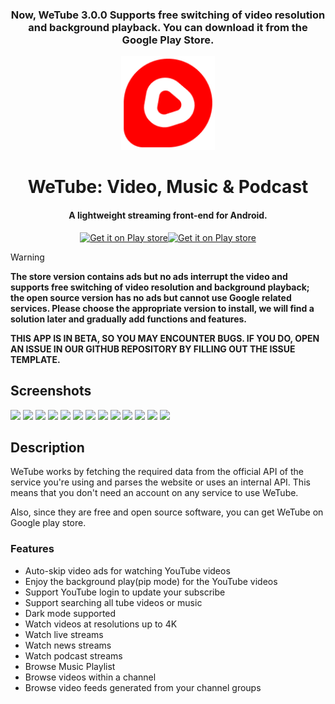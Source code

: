 <h3 align="center">Now, WeTube 3.0.0 Supports free switching of video resolution and background playback. You can download it from the Google Play Store.</h3>
<p align="center"><a href="https://play.google.com/store/apps/details?id=free.mor.mordo.do&q=youtube,video,music,podcast"><img src="assets/images/logo.png" width="150"></a></p> 
<h1 align="center"><b>WeTube: Video, Music & Podcast</b></h1>
<h4 align="center">A lightweight streaming front-end for Android.</h4>
<p align="center"><a href="https://play.google.com/store/apps/details?id=free.mor.mordo.do&gl=in&hl=en_IN&q=youtube,video,music,podcast,drama"><img src="https://getsby.com/wp-content/uploads/2023/06/google-play-badge.png" alt="Get it on Play store" height=80/></a><a href="https://github.com/Purehi/wetube_flutter/releases/download/1.0.0/2025012201.apk"><img src="https://user-images.githubusercontent.com/114044633/223920025-83687de0-e463-4c5d-8122-e06e4bb7d40c.png" alt="Get it on Play store" height=80/></a></p>

> [!warning]
> <b>The store version contains ads but no ads interrupt the video and supports free switching of video resolution and background playback; the open source version has no ads but cannot use Google related services. Please choose the appropriate version to install, we will find a solution later and gradually add functions and features.</b>
>
> <b>THIS APP IS IN BETA, SO YOU MAY ENCOUNTER BUGS. IF YOU DO, OPEN AN ISSUE IN OUR GITHUB REPOSITORY BY FILLING OUT THE ISSUE TEMPLATE.</b>


## Screenshots

<img src="https://github.com/user-attachments/assets/58945130-8463-4284-b967-66cf63fcf2ea" width=160>
<img src="https://github.com/user-attachments/assets/9f0d9fd8-b151-4d89-877f-6bad835c781f" width=160>
<img src="https://github.com/user-attachments/assets/a5aca351-42cc-4800-b4db-1e467407248d" width=160>
<img src="https://github.com/user-attachments/assets/16f8801f-f7eb-4d7c-9eaa-53474124e6b1" width=160>
<img src="https://github.com/user-attachments/assets/a37acced-2436-406f-bd92-5fd9cb73ed33" width=160>
<img src="https://github.com/user-attachments/assets/f831f3be-da99-4a0f-a3b7-fa1c533cb02b" width=160>
<img src="https://github.com/user-attachments/assets/9095d636-0a68-46e9-8c75-998bd7a70f16" width=160>
<img src="https://github.com/user-attachments/assets/7077d684-a485-4204-b6be-78646c42e010" width=160>
<img src="https://github.com/user-attachments/assets/29f3131d-4d93-4924-9c40-826a0663ee25" width=160>
<img src="https://github.com/user-attachments/assets/6c80a438-f346-4fbf-a8f3-2f7cb8b1ebf0" width=160>
<img src="https://github.com/user-attachments/assets/1238452b-d570-4b1e-82b1-cca65616452f" width=160>
<img src="https://github.com/user-attachments/assets/c061f99c-4779-4234-8201-439a04adcd86" width=160>
<img src="https://github.com/user-attachments/assets/1442f3d9-519c-414f-ada5-82341631fc18" width=160>

## Description

WeTube works by fetching the required data from the official API of the service you're using and parses the website or uses an internal API. This means that you don't need an account on any service to use WeTube.

Also, since they are free and open source software, you can get WeTube on Google play store.

### Features

* Auto-skip video ads for watching YouTube videos
* Enjoy the background play(pip mode) for the YouTube videos
* Support YouTube login to update your subscribe
* Support searching all tube videos or music
* Dark mode supported
* Watch videos at resolutions up to 4K
* Watch live streams
* Watch news streams
* Watch podcast streams
* Browse Music Playlist
* Browse videos within a channel
* Browse video feeds generated from your channel groups



<!-- Hidden span to keep old links compatible. You should remove this span if you're translating the README into another language.-->
<span id="updates"></span>


